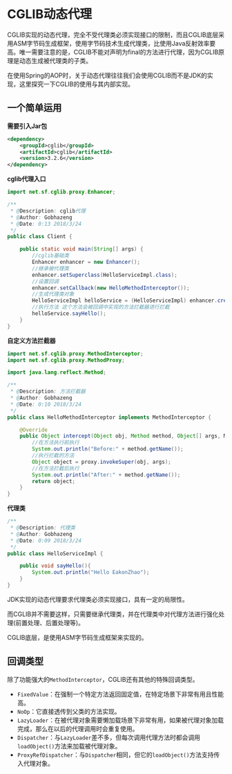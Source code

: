 # CGLIB动态代理

CGLIB实现的动态代理，完全不受代理类必须实现接口的限制，而且CGLIB底层采用ASM字节码生成框架，使用字节码技术生成代理类，比使用Java反射效率要高。唯一需要注意的是，CGLIB不能对声明为final的方法进行代理，因为CGLIB原理是动态生成被代理类的子类。

在使用Spring的AOP时，关于动态代理往往我们会使用CGLIB而不是JDK的实现，这里探究一下CGLIB的使用与其内部实现。

## 一个简单运用

**需要引入Jar包**

```xml
<dependency>
    <groupId>cglib</groupId>
    <artifactId>cglib</artifactId>
    <version>3.2.6</version>
</dependency>
```

**cglib代理入口**

```java
import net.sf.cglib.proxy.Enhancer;

/**
 * @Description: cglib代理
 * @Author: Gobhazeng
 * @Date: 0:13 2018/3/24
 */
public class Client {

    public static void main(String[] args) {
        //cglib基础类
        Enhancer enhancer = new Enhancer();
        //继承被代理类
        enhancer.setSuperclass(HelloServiceImpl.class);
        //设置回调
        enhancer.setCallback(new HelloMethodInterceptor());
        //生成代理类对象
        HelloServiceImpl helloService = (HelloServiceImpl) enhancer.create();
        //执行方法 这个方法会被回调中实现的方法拦截器进行拦截
        helloService.sayHello();
    }
}
```

**自定义方法拦截器**

```java
import net.sf.cglib.proxy.MethodInterceptor;
import net.sf.cglib.proxy.MethodProxy;

import java.lang.reflect.Method;

/**
 * @Description: 方法拦截器
 * @Author: Gobhazeng
 * @Date: 0:10 2018/3/24
 */
public class HelloMethodInterceptor implements MethodInterceptor {

    @Override
    public Object intercept(Object obj, Method method, Object[] args, MethodProxy proxy) throws Throwable {
        //在方法执行前执行
        System.out.println("Before:" + method.getName());
        //执行拦截的方法
        Object object = proxy.invokeSuper(obj, args);
        //在方法拦截后执行
        System.out.println("After:" + method.getName());
        return object;
    }
}
```

**代理类**

```java
/**
 * @Description: 代理类
 * @Author: Gobhazeng
 * @Date: 0:09 2018/3/24
 */
public class HelloServiceImpl {

    public void sayHello(){
        System.out.println("Hello EakonZhao");
    }
}
```

JDK实现的动态代理要求代理类必须实现接口，具有一定的局限性。

而CGLIB并不需要这样，只需要继承代理类，并在代理类中对代理方法进行强化处理(前置处理、后置处理等)。

CGLIB底层，是使用ASM字节码生成框架来实现的。

## 回调类型

除了功能强大的`MethodInterceptor`，CGLIB还有其他的特殊回调类型。

 - `FixedValue`：在强制一个特定方法返回固定值，在特定场景下非常有用且性能高。
 - `NoOp`：它直接透传到父类的方法实现。
 - `LazyLoader`：在被代理对象需要懒加载场景下非常有用，如果被代理对象加载完成，那么在以后的代理调用时会重复使用。
 - `Dispatcher`：与`LazyLoader`差不多，但每次调用代理方法时都会调用`loadObject()`方法来加载被代理对象。
 - `ProxyRefDispatcher`：与`Dispatcher`相同，但它的`loadObject()`方法支持传入代理对象。